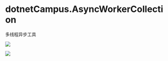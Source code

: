# dotnetCampus.AsyncWorkerCollection

多线程异步工具

![](https://github.com/dotnet-campus/AsyncWorkerCollection/workflows/.NET%20Core/badge.svg)

[![](https://img.shields.io/nuget/v/dotnetCampus.AsyncWorkerCollection.svg)](https://www.nuget.org/packages/dotnetCampus.AsyncWorkerCollection)

